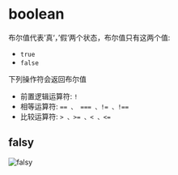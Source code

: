 # boolean

布尔值代表’真‘，’假‘两个状态，布尔值只有这两个值:

* `true`
* `false`

下列操作符会返回布尔值

* 前置逻辑运算符: `!`
* 相等运算符: `== 、 === 、!= 、!==`
* 比较运算符: `> 、>= 、< 、<=`

## falsy

![falsy](https://tva1.sinaimg.cn/large/006tNbRwly1gazi4eje31j31em0ii41i.jpg)
